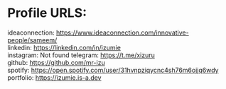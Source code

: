 # Profile URLS:

ideaconnection: https://www.ideaconnection.com/innovative-people/sameem/  
linkedin: https://linkedin.com/in/izumie  
instagram: Not found
telegram: https://t.me/xizuru  
github: https://github.com/mr-izu  
spotify: https://open.spotify.com/user/31hvnpziqycnc4sh76m6ojjq6wdy  
portfolio: https://izumie.is-a.dev
